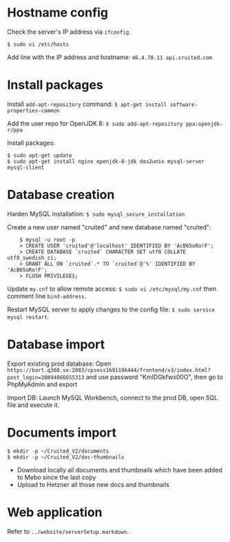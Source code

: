 # Hostname config

Check the server's IP address via `ifconfig`.

`$ sudo vi /etc/hosts`

Add line with the IP address and hostname: `46.4.78.11 api.cruited.com`


# Install packages

Install `add-apt-repository` command: `$ apt-get install software-properties-common`

Add the user repo for OpenJDK 8: `$ sudo add-apt-repository ppa:openjdk-r/ppa`

Install packages:

	$ sudo apt-get update
	$ sudo apt-get install nginx openjdk-8-jdk dos2unix mysql-server mysql-client


# Database creation

Harden MySQL installation: `$ sudo mysql_secure_installation`

Create a new user named "cruited" and new database named "cruited":

        $ mysql -u root -p
		> CREATE USER 'cruited'@'localhost' IDENTIFIED BY 'AcB65oRo!F';
        > CREATE DATABASE `cruited` CHARACTER SET utf8 COLLATE utf8_swedish_ci;
        > GRANT ALL ON `cruited`.* TO `cruited`@'%' IDENTIFIED BY 'AcB65oRo!F';
        > FLUSH PRIVILEGES;

Update `my.cnf` to allow remote access: `$ sudo vi /etc/mysql/my.cnf` then comment line `bind-address`.

Restart MySQL server to apply changes to the config file: `$ sudo service mysql restart`.


# Database import

Export existing prod database: Open `https://bart.q360.se:2083/cpsess1691196444/frontend/x3/index.html?post_login=20894866655313` and use password "KmIDGkfwx00O", then go to PhpMyAdmin and export

Import DB: Launch MySQL Workbench, connect to the prod DB, open SQL file and execute it.


# Documents import

    $ mkdir -p ~/Cruited_V2/documents
    $ mkdir -p ~/Cruited_V2/doc-thumbnails

- Download locally all documents and thumbnails which have been added to Mebo since the last copy
- Upload to Hetzner all those new docs and thumbnails


# Web application

Refer to `../website/serverSetup.markdown`.

